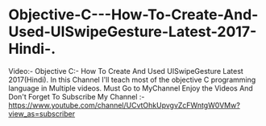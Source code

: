 # Objective-C---How-To-Create-And-Used-UISwipeGesture-Latest-2017-Hindi-.
Video:- Objective C:- How To Create And Used UISwipeGesture Latest 2017(Hindi). In this Channel I'll teach most of the objective C programming language in Multiple videos. Must Go to MyChannel Enjoy the Videos And Don't Forget To Subscribe My Channel :-https://www.youtube.com/channel/UCvtOhkUpvgvZcFWntgW0VMw?view_as=subscriber
